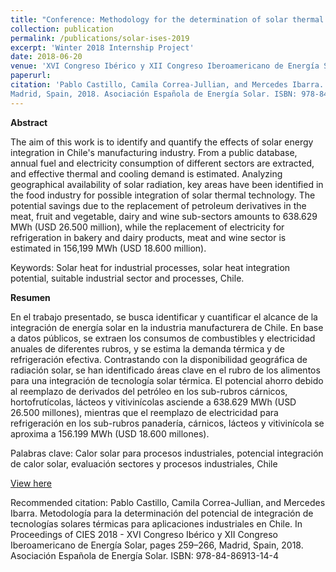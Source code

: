 ```yaml
---
title: "Conference: Methodology for the determination of solar thermal technology integration potential in industrial applications in Chile"
collection: publication
permalink: /publications/solar-ises-2019
excerpt: 'Winter 2018 Internship Project'
date: 2018-06-20
venue: 'XVI Congreso Ibérico y XII Congreso Iberoamericano de Energía Solar, 2018'
paperurl: 
citation: 'Pablo Castillo, Camila Correa-Jullian, and Mercedes Ibarra. Metodología para la determinación del potencial de integración de tecnologías solares térmicas para aplicaciones industriales en Chile. In Proceedings of CIES 2018 - XVI Congreso Ibérico y XII Congreso Iberoamericano de Energía Solar, pages 259–266,
Madrid, Spain, 2018. Asociación Española de Energía Solar. ISBN: 978-84-86913-14-4'
---
```

**Abstract**

The aim of this work is to identify and quantify the effects of solar energy integration in Chile's manufacturing industry. From a public database, annual fuel and electricity consumption of different sectors are extracted, and effective thermal and cooling demand is estimated. Analyzing geographical availability of solar radiation, key areas have been identified in the food industry for possible integration of solar thermal technology. The potential savings due to the replacement of petroleum derivatives in the meat, fruit and vegetable, dairy and wine sub-sectors amounts to 638.629 MWh (USD 26.500 million), while the replacement of electricity for refrigeration in bakery and dairy products, meat and wine sector is estimated in 156,199 MWh (USD 18.600 million).

Keywords: Solar heat for industrial processes, solar heat integration potential, suitable industrial sector and processes, Chile.

**Resumen**

En el trabajo presentado, se busca identificar y cuantificar el alcance de la integración de energía solar en la industria manufacturera de Chile. En base a datos públicos, se extraen los consumos de combustibles y electricidad anuales de diferentes rubros, y se estima la demanda térmica y de refrigeración efectiva. Contrastando con la disponibilidad geográfica de radiación solar, se han identificado áreas clave en el rubro de los alimentos para una integración de tecnología solar térmica. El potencial ahorro debido al reemplazo de derivados del petróleo en los sub-rubros cárnicos, hortofrutícolas, lácteos y vitivinícolas asciende a 638.629 MWh (USD 26.500 millones), mientras que el reemplazo de electricidad para refrigeración en los sub-rubros panadería, cárnicos, lácteos y vitivinícola se aproxima a 156.199 MWh (USD 18.600 millones). 

Palabras clave: Calor solar para procesos industriales, potencial integración de calor solar, evaluación sectores y procesos industriales, Chile

[View here](https://github.com/CamCorreaJullian/CamCorreaJullian.github.io/files/8911760/Libro.de.actas.CIES2018-261-268_paper.pdf)

Recommended citation: Pablo Castillo, Camila Correa-Jullian, and Mercedes Ibarra. Metodología para la determinación del potencial de integración de tecnologías solares térmicas para aplicaciones industriales en Chile. In Proceedings of CIES 2018 - XVI Congreso Ibérico y XII Congreso Iberoamericano de Energía Solar, pages 259–266,
Madrid, Spain, 2018. Asociación Española de Energía Solar. ISBN: 978-84-86913-14-4



